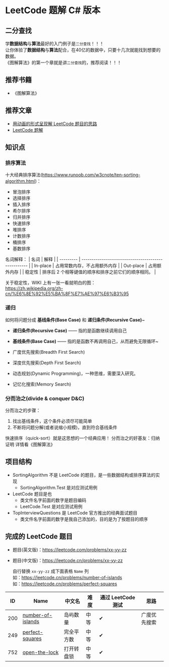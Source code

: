# LeetCode 题解 C# 版本

## 二分查找

学**数据结构**与**算法**最好的入门例子是`二分查找`！！！  
让你体验了**数据结构**与**算法**配合，在40亿的数据中，只要十几次就能找到想要的数据。  
《图解算法》的第一个章就是讲`二分查找`的，推荐阅读！！！  

## 推荐书籍

 * 《图解算法》

## 推荐文章

 * [用动画的形式呈现解 LeetCode 题目的思路](https://github.com/MisterBooo/LeetCodeAnimation)
 * [LeetCode 题解](https://github.com/azl397985856/leetcode)

## 知识点

### 排序算法
 
十大经典排序算法(https://www.runoob.com/w3cnote/ten-sorting-algorithm.html)：
 * 冒泡排序
 * 选择排序
 * 插入排序
 * 希尔排序
 * 归并排序
 * 快速排序
 * 堆排序
 * 计数排序
 * 桶排序
 * 基数排序

名词解释：
| 名词      | 解释                                                |
| --------- | --------------------------------------------------- |
| In-place  | 占用常数内存，不占用额外内存                        |
| Out-place | 占用额外内存                                        |
| 稳定性    | 排序后 2 个相等键值的顺序和排序之前它们的顺序相同。 |

关于稳定性，WIKI 上有一张一看就明白的图：  
https://zh.wikipedia.org/zh-cn/%E6%8E%92%E5%BA%8F%E7%AE%97%E6%B3%95

### 递归

如何将问题分成 **基线条件(Base Case)** 和 **递归条件(Recursive Case)**~
 * **递归条件(Recursive Case)** —— 指的是函数继续调用自己
 * **基线条件(Base Case)** —— 指的是函数不再调用自己，从而避免无限循环~

 * 广度优先搜索(Breadth First Search)
 * 深度优先搜索(Depth First Search)
 * 动态规划(Dynamic Programming)，一种思维，需要深入研究。
 * 记忆化搜索(Memory Search)

### 分而治之(divide & conquer D&C)

分而治之的步骤：
 1. 找出基线条件，这个条件必须尽可能简单
 2. 不断将问题分解(或者说缩小规模)，直到符合基线条件

快速排序（quick-sort）就是这思想的一个经典应用！
分而治之的好基友：归纳证明
详情看《图解算法》

## 项目结构

 * SortingAlgorithm 不是 LeetCode 的题目，是一些数据结构或排序算法的实现
   * SortingAlgorithm.Test 是对应测试用例
 * LeetCode 题目是也
   * 类文件名字前面的数字是题目编码
   * LeetCode.Test 是对应测试用例
 * TopInterviewQuestions 是 LeetCode 官方推出的经典面试题目
   * 类文件名字前面的数字是我自己添加的，目的是为了按题目的顺序

## 完成的 LeetCode 题目

 * 题目(英文版)：https://leetcode.com/problems/xx-yy-zz
 * 题目(中文版)：https://leetcode.cn/problems/xx-yy-zz

   自行替换 `xx-yy-zz` 成下面表格 `Name` 列  
   如：https://leetcode.cn/problems/number-of-islands  
   如：https://leetcode.cn/problems/perfect-squares

| ID  | Name                                                                | 中文名     | 难度 | 通过 LeetCode 测试 | 思路         |
| --- | ------------------------------------------------------------------- | ---------- | ---- | ------------------ | ------------ |
| 200 | [number-of-islands](https://leetcode.cn/problems/number-of-islands) | 岛屿数量   | 中等 | ✔                  | 广度优先搜索 |
| 249 | [perfect-squares](https://leetcode.cn/problems/perfect-squares)     | 完全平方数 | 中等 | ✔                  |              |
| 752 | [open-the-lock](https://leetcode.cn/problems/open-the-lock)         | 打开转盘锁 | 中等 | ✔                  |              |